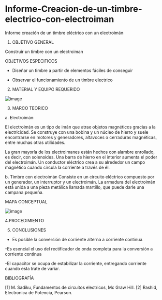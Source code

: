 # Informe-Creacion-de-un-timbre-electrico-con-electroiman
Informe creación de un timbre eléctrico con un electroimán
1. OBJETIVO GENERAL

Construir un timbre con un electroiman

OBJETIVOS ESPECIFICOS

- Diseñar un timbre a partir de elementos fáciles de conseguir

- Observar el funcionamiento de un timbre electrico

2. MATERIAL Y EQUIPO REQUERIDO

![image](https://user-images.githubusercontent.com/101129326/157282375-66d3e107-17af-42b1-a9eb-6093ca45c642.png)


3. MARCO TEORICO

a.	Electroimán

El electroimán es un tipo de imán que atrae objetos magnéticos gracias a la electricidad. Se construye con una bobina y un núcleo de hierro y suele encontrarse en motores y generadores, altavoces o cerraduras magnéticas, entre muchas otras utilidades.

La gran mayoría de los electroimanes están hechos con alambre enrollado, es decir, con solenoides. Una barra de hierro en el interior aumenta el poder del electroimán. Un conductor eléctrico crea a su alrededor un campo magnético cuando circula la corriente a través de él.


b.	Timbre con electroimán
Consiste en un circuito eléctrico compuesto por un generador, un interruptor y un electroimán. La armadura del electroimán está unida a una pieza metálica llamada martillo, que puede darle una campana pequeña.

MAPA CONCEPTUAL

![image](https://user-images.githubusercontent.com/101129326/157282108-d5038328-1223-4b44-ac6a-3f6781af30d3.png)

4.PROCEDIMIENTO


5. CONCLUSIONES


- Es posible la conversión de corriente alterna a corriente continua.

-Es esencial el uso del rectificador de onda completa para la conversión a corriente continua

-El capacitor se ocupa de estabilizar la corriente, entregando corriente cuando esta trate de variar.


BIBLIOGRAFÍA

[1] 	M. Sadiku, Fundamentos de circuitos electricos, Mc Graw Hill. 
[2] 	Rashid, Electronica de Potencia, Pearson. 





